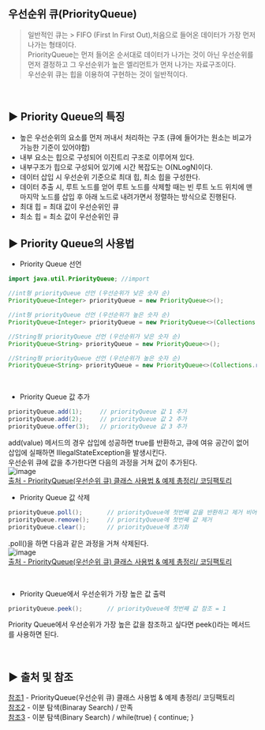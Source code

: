 ## 우선순위 큐(PriorityQueue)
>일반적인 큐는 > FIFO (First In First Out),처음으로 들어온 데이터가 가장 먼저 나가는 형태이다.<br>
PriorityQueue는 먼저 들어온 순서대로 데이터가 나가는 것이 아닌 우선순위를 먼저 결정하고 그 우선순위가 높은 엘리먼트가 먼저 나가는 자료구조이다.<br>
우선순위 큐는 힙을 이용하여 구현하는 것이 일반적이다.<br>
<br>

## ▶️ Priority Queue의 특징
* 높은 우선순위의 요소를 먼저 꺼내서 처리하는 구조 (큐에 들어가는 원소는 비교가 가능한 기준이 있어야함) <br>
* 내부 요소는 힙으로 구성되어 이진트리 구조로 이루어져 있다.<br>
* 내부구조가 힙으로 구성되어 있기에 시간 복잡도는 O(NLogN)이다.<br>
* 데이터 삽입 시 우선순위 기준으로 최대 힙, 최소 힙을 구성한다.<br>
* 데이터 추출 시, 루트 노드를 얻어 루트 노드를 삭제할 때는 빈 루트 노드 위치에 맨 마지막 노드를 삽입 후 아래 노드로 내려가면서 정렬하는 방식으로 진행된다.<br>
* 최대 힙 = 최대 값이 우선순위인 큐<br>
* 최소 힙 = 최소 값이 우선순위인 큐<br>


## ▶️ Priority Queue의 사용법

* Priority Queue 선언<br>

```java
import java.util.PriorityQueue; //import

//int형 priorityQueue 선언 (우선순위가 낮은 숫자 순)
PriorityQueue<Integer> priorityQueue = new PriorityQueue<>();

//int형 priorityQueue 선언 (우선순위가 높은 숫자 순)
PriorityQueue<Integer> priorityQueue = new PriorityQueue<>(Collections.reverseOrder());

//String형 priorityQueue 선언 (우선순위가 낮은 숫자 순)
PriorityQueue<String> priorityQueue = new PriorityQueue<>(); 

//String형 priorityQueue 선언 (우선순위가 높은 숫자 순)
PriorityQueue<String> priorityQueue = new PriorityQueue<>(Collections.reverseOrder());
```

<br>

* Priority Queue 값 추가<br>

```java
priorityQueue.add(1);     // priorityQueue 값 1 추가
priorityQueue.add(2);     // priorityQueue 값 2 추가
priorityQueue.offer(3);   // priorityQueue 값 3 추가
```
add(value) 메서드의 경우  삽입에 성공하면 true를 반환하고, 큐에 여유 공간이 없어 삽입에 실패하면 IllegalStateException을 발생시킨다.<br>
우선순위 큐에 값을 추가한다면 다음의 과정을 거쳐 값이 추가된다.<br>
![image](https://github.com/zeroempty2/TIL/assets/117061586/8dda47fe-3f23-4fa3-839a-93634d9b4a24)<br>
[출처 - PriorityQueue(우선순위 큐) 클래스 사용법 & 예제 총정리/ 코딩팩토리](https://coding-factory.tistory.com/603)<br>

* Priority Queue 값 삭제<br>
```java
priorityQueue.poll();       // priorityQueue에 첫번째 값을 반환하고 제거 비어있다면 null
priorityQueue.remove();     // priorityQueue에 첫번째 값 제거
priorityQueue.clear();      // priorityQueue에 초기화
```
.poll()을 하면 다음과 같은 과정을 거쳐 삭제된다.<br>
![image](https://github.com/zeroempty2/TIL/assets/117061586/10c312fe-83ff-4ef8-b1a1-c9b4c577692e)<br>
[출처 - PriorityQueue(우선순위 큐) 클래스 사용법 & 예제 총정리/ 코딩팩토리](https://coding-factory.tistory.com/603)<br>

<br>

* Priority Queue에서 우선순위가 가장 높은 값 출력<br>
```java
priorityQueue.peek();       // priorityQueue에 첫번째 값 참조 = 1
```
Priority Queue에서 우선순위가 가장 높은 값을 참조하고 싶다면 peek()라는 메서드를 사용하면 된다. 

<br>


## ▶️ 출처 및 참조
[참조1](https://coding-factory.tistory.com/603) - PriorityQueue(우선순위 큐) 클래스 사용법 & 예제 총정리/ 코딩팩토리 <br>
[참조2](https://satisfactoryplace.tistory.com/39) - 이분 탐색(Binaray Search) / 만족<br>
[참조3](https://m42-orion.tistory.com/69) - 이분 탐색(Binary Search) / while(true) { continue; }
